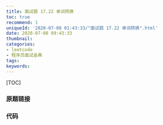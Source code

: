 ```yaml
---
title: 面试题 17.22 单词转换
toc: true
recommend: 1
uniqueId: '2020-07-08 01:43:33/"面试题 17.22 单词转换".html'
date: 2020-07-08 09:43:33
thumbnail:
categories:
- leetcode
- 程序员面试金典
tags:
keywords:
---
```


[TOC]

<!--more-->

### 原题链接



### 代码

```python

```


